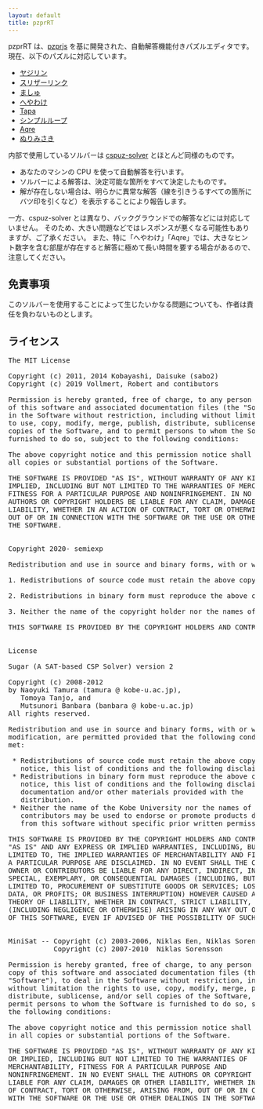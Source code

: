 ```yaml
---
layout: default
title: pzprRT
---
```


pzprRT は、[pzprjs](https://github.com/robx/pzprjs/) を基に開発された、自動解答機能付きパズルエディタです。
現在、以下のパズルに対応しています。

- [ヤジリン](p.html?yajilin)
- [スリザーリンク](p.html?slither)
- [ましゅ](p.html?mashu)
- [へやわけ](p.html?heyawake)
- [Tapa](p.html?tapa)
- [シンプルループ](p.html?simpleloop)
- [Aqre](p.html?aqre)
- [ぬりみさき](p.html?nurimisaki)

内部で使用しているソルバーは [cspuz-solver](../games/cspuz-solver/index.html) とほとんど同様のものです。

- あなたのマシンの CPU を使って自動解答を行います。
- ソルバーによる解答は、決定可能な箇所をすべて決定したものです。
- 解が存在しない場合は、明らかに異常な解答（線を引きうるすべての箇所にバツ印を引くなど）を表示することにより報告します。

一方、cspuz-solver とは異なり、バックグラウンドでの解答などには対応していません。
そのため、大きい問題などではレスポンスが悪くなる可能性もありますが、ご了承ください。
また、特に「へやわけ」「Aqre」では、大きなヒント数字を含む部屋が存在すると解答に極めて長い時間を要する場合があるので、注意してください。

## 免責事項

このソルバーを使用することによって生じたいかなる問題についても、作者は責任を負わないものとします。

## ライセンス

<pre style="overflow:auto">
The MIT License

Copyright (c) 2011, 2014 Kobayashi, Daisuke (sabo2)
Copyright (c) 2019 Vollmert, Robert and contibutors

Permission is hereby granted, free of charge, to any person obtaining a copy
of this software and associated documentation files (the "Software"), to deal
in the Software without restriction, including without limitation the rights
to use, copy, modify, merge, publish, distribute, sublicense, and/or sell
copies of the Software, and to permit persons to whom the Software is
furnished to do so, subject to the following conditions:

The above copyright notice and this permission notice shall be included in
all copies or substantial portions of the Software.

THE SOFTWARE IS PROVIDED "AS IS", WITHOUT WARRANTY OF ANY KIND, EXPRESS OR
IMPLIED, INCLUDING BUT NOT LIMITED TO THE WARRANTIES OF MERCHANTABILITY,
FITNESS FOR A PARTICULAR PURPOSE AND NONINFRINGEMENT. IN NO EVENT SHALL THE
AUTHORS OR COPYRIGHT HOLDERS BE LIABLE FOR ANY CLAIM, DAMAGES OR OTHER
LIABILITY, WHETHER IN AN ACTION OF CONTRACT, TORT OR OTHERWISE, ARISING FROM,
OUT OF OR IN CONNECTION WITH THE SOFTWARE OR THE USE OR OTHER DEALINGS IN
THE SOFTWARE.


Copyright 2020- semiexp

Redistribution and use in source and binary forms, with or without modification, are permitted provided that the following conditions are met:

1. Redistributions of source code must retain the above copyright notice, this list of conditions and the following disclaimer.

2. Redistributions in binary form must reproduce the above copyright notice, this list of conditions and the following disclaimer in the documentation and/or other materials provided with the distribution.

3. Neither the name of the copyright holder nor the names of its contributors may be used to endorse or promote products derived from this software without specific prior written permission.

THIS SOFTWARE IS PROVIDED BY THE COPYRIGHT HOLDERS AND CONTRIBUTORS "AS IS" AND ANY EXPRESS OR IMPLIED WARRANTIES, INCLUDING, BUT NOT LIMITED TO, THE IMPLIED WARRANTIES OF MERCHANTABILITY AND FITNESS FOR A PARTICULAR PURPOSE ARE DISCLAIMED. IN NO EVENT SHALL THE COPYRIGHT HOLDER OR CONTRIBUTORS BE LIABLE FOR ANY DIRECT, INDIRECT, INCIDENTAL, SPECIAL, EXEMPLARY, OR CONSEQUENTIAL DAMAGES (INCLUDING, BUT NOT LIMITED TO, PROCUREMENT OF SUBSTITUTE GOODS OR SERVICES; LOSS OF USE, DATA, OR PROFITS; OR BUSINESS INTERRUPTION) HOWEVER CAUSED AND ON ANY THEORY OF LIABILITY, WHETHER IN CONTRACT, STRICT LIABILITY, OR TORT (INCLUDING NEGLIGENCE OR OTHERWISE) ARISING IN ANY WAY OUT OF THE USE OF THIS SOFTWARE, EVEN IF ADVISED OF THE POSSIBILITY OF SUCH DAMAGE.


License

Sugar (A SAT-based CSP Solver) version 2

Copyright (c) 2008-2012
by Naoyuki Tamura (tamura @ kobe-u.ac.jp),
   Tomoya Tanjo, and
   Mutsunori Banbara (banbara @ kobe-u.ac.jp)
All rights reserved.

Redistribution and use in source and binary forms, with or without
modification, are permitted provided that the following conditions are
met:

 * Redistributions of source code must retain the above copyright
   notice, this list of conditions and the following disclaimer.
 * Redistributions in binary form must reproduce the above copyright
   notice, this list of conditions and the following disclaimer in the
   documentation and/or other materials provided with the
   distribution.
 * Neither the name of the Kobe University nor the names of its
   contributors may be used to endorse or promote products derived
   from this software without specific prior written permission.

THIS SOFTWARE IS PROVIDED BY THE COPYRIGHT HOLDERS AND CONTRIBUTORS
"AS IS" AND ANY EXPRESS OR IMPLIED WARRANTIES, INCLUDING, BUT NOT
LIMITED TO, THE IMPLIED WARRANTIES OF MERCHANTABILITY AND FITNESS FOR
A PARTICULAR PURPOSE ARE DISCLAIMED. IN NO EVENT SHALL THE COPYRIGHT
OWNER OR CONTRIBUTORS BE LIABLE FOR ANY DIRECT, INDIRECT, INCIDENTAL,
SPECIAL, EXEMPLARY, OR CONSEQUENTIAL DAMAGES (INCLUDING, BUT NOT
LIMITED TO, PROCUREMENT OF SUBSTITUTE GOODS OR SERVICES; LOSS OF USE,
DATA, OR PROFITS; OR BUSINESS INTERRUPTION) HOWEVER CAUSED AND ON ANY
THEORY OF LIABILITY, WHETHER IN CONTRACT, STRICT LIABILITY, OR TORT
(INCLUDING NEGLIGENCE OR OTHERWISE) ARISING IN ANY WAY OUT OF THE USE
OF THIS SOFTWARE, EVEN IF ADVISED OF THE POSSIBILITY OF SUCH DAMAGE.


MiniSat -- Copyright (c) 2003-2006, Niklas Een, Niklas Sorensson
           Copyright (c) 2007-2010  Niklas Sorensson

Permission is hereby granted, free of charge, to any person obtaining a
copy of this software and associated documentation files (the
"Software"), to deal in the Software without restriction, including
without limitation the rights to use, copy, modify, merge, publish,
distribute, sublicense, and/or sell copies of the Software, and to
permit persons to whom the Software is furnished to do so, subject to
the following conditions:

The above copyright notice and this permission notice shall be included
in all copies or substantial portions of the Software.

THE SOFTWARE IS PROVIDED "AS IS", WITHOUT WARRANTY OF ANY KIND, EXPRESS
OR IMPLIED, INCLUDING BUT NOT LIMITED TO THE WARRANTIES OF
MERCHANTABILITY, FITNESS FOR A PARTICULAR PURPOSE AND
NONINFRINGEMENT. IN NO EVENT SHALL THE AUTHORS OR COPYRIGHT HOLDERS BE
LIABLE FOR ANY CLAIM, DAMAGES OR OTHER LIABILITY, WHETHER IN AN ACTION
OF CONTRACT, TORT OR OTHERWISE, ARISING FROM, OUT OF OR IN CONNECTION
WITH THE SOFTWARE OR THE USE OR OTHER DEALINGS IN THE SOFTWARE.
</pre>
